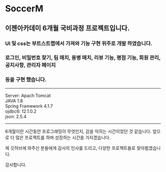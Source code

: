 # SoccerM
## 이젠아카데미 6개월 국비과정 프로젝트입니다.

### UI 및 css는 부트스트랩에서 가져와 기능 구현 위주로 개발 하였습니다.

### 로그인, 비밀번호 찾기, 팀 매치, 용병 매치, 리뷰 기능, 평점 기능, 회원 관리, 공지사항, 관리자 페이지
 ###  등을 구현 했습니다. 


___
   
   Server: Apach Tomcat  
   JAVA 1.8  
   Spring Framework 4.1.7  
   ojdbc6: 12.1.0.2  
   json: 2.5.4 


___


   
6개월이란 시간동안 프로그래밍이 무엇인지, 감을 익히는 시간이었던 것 같습니다. 
앞으로 더 많은 프로젝트를 하며 성장하는 시간을 가지겠습니다.

제 깃허브에 와주신 분들에게 감사의 인사를 드리고, 다양한 프로젝트들로 찾아뵙겠습니다.

감사합니다.
